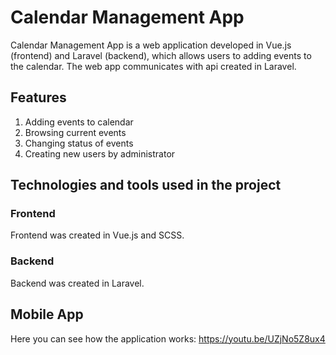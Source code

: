 # Calendar Management App
Calendar Management App is a web application developed in Vue.js (frontend) and Laravel (backend), which allows users to adding events to the calendar.
The web app communicates with api created in Laravel.

## Features
1. Adding events to calendar
2. Browsing current events
3. Changing status of events
4. Creating new users by administrator

## Technologies and tools used in the project
### Frontend
Frontend was created in Vue.js and SCSS.
### Backend
Backend was created in Laravel. 

## Mobile App
Here you can see how the application works: https://youtu.be/UZjNo5Z8ux4
